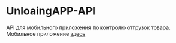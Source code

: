 # UnloaingAPP-API
API для мобильного приложения по контролю отгрузок товара.
Мобильное приложение [здесь](https://github.com/Vlad202/UnloaingAPP-API/)
